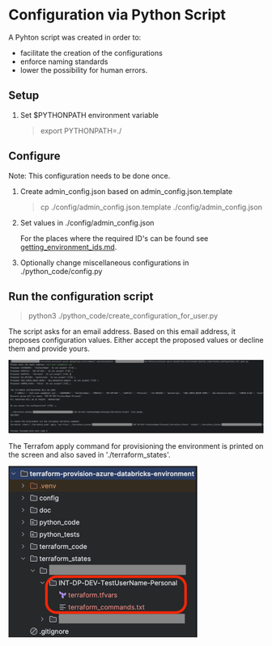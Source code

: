 # Configuration via Python Script

A Pyhton script was created in order to:
* facilitate the creation of the configurations
* enforce naming standards
* lower the possibility for human errors.

## Setup

1. Set $PYTHONPATH environment variable
    > export PYTHONPATH=./

## Configure

Note: This configuration needs to be done once.

1. Create admin_config.json based on admin_config.json.template
   > cp ./config/admin_config.json.template ./config/admin_config.json

2. Set values in ./config/admin_config.json

   For the places where the required ID's can be found see [getting_environment_ids.md](getting_environment_ids.md).


3. Optionally change miscellaneous configurations in ./python_code/config.py

## Run the configuration script

>  python3 ./python_code/create_configuration_for_user.py

The script asks for an email address. Based on this email address, it proposes configuration values.
Either accept the proposed values or decline them and provide yours.

![screenshot](images/script_output.png)

The Terrafom apply command for provisioning the environment is printed on the screen and also saved in './terraform_states'.

![screenshot](images/terraform_states.png)
